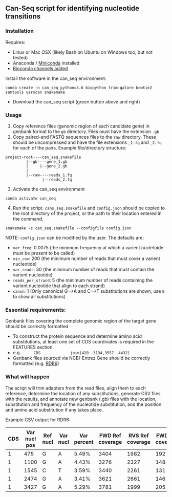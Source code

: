 

## Can-Seq script for identifying nucleotide transitions

### Installation

Requires:
- Linux or Mac OSX (likely Bash on Ubuntu on Windows too, but not tested)
- Anaconda / [Miniconda](https://conda.io/miniconda.html) installed
- [Bioconda channels added](http://ddocent.com//bioconda/)

Install the software in the can_seq environment:

```
conda create -n can_seq python=3.6 biopython trim-galore bowtie2 samtools varscan snakemake
```

- Download the can_seq script (green button above and right)

### Usage

1. Copy reference files (genomic region of each candidate gene) in genbank format to the ```gb``` directory.  Files must have the extension ```.gb```
2. Copy paired-end FASTQ sequences files to the ```raw``` directory.  These should be uncompressed and have the file extensions ```_1.fq``` and ```_2.fq``` for each of the pairs.  Example file/directory structure:
```
project-root----can_seq.snakefile
	     |--gb----gene_1.gb
	     |     |--gene_2.gb
	     |
	     |--raw----reads_1.fq
	            |--reads_2.fq 
```    
3. Activate the can_seq environment
```
conda activate can_seq
```
4. Run the script.  ```cans_seq.snakefile``` and ```config.json``` should be copied to the root directory of the project, or the path to their location entered in the command.  
```
snakemake -s can_seq.snakefile --configfile config.json
```
NOTE: ```config.json``` can be modified by the user.  The defaults are:
- ```var_freq```: 0.0075 (the minimum frequency at which a varient nucletoide must be present to be called)
- ```min_cov```: 200 (the minimum number of reads that must cover a varient nucleotide)
- ```var_reads```: 30 (the minimum number of reads that must contain the varient nucleotide)
- ```reads_per_strand```: 5 (the minimum number of reads containing the varient nucleotide that align to each strand)
- ```canon```: 1 (Only canonical G-->A and C-->T substitutions are shown, use ```0``` to show all substitutions)

### Essential requirements:

Genbank files covering the complete genomic region of the target gene should be correctly formatted
- To construct the protein sequence and determine amino acid substitutions, at least one set of CDS coordinates is required in the FEATURES section.
- e.g. ```     CDS             join(420..3134,3557..4432)```
- Genbank files sourced via NCBI-Entrez Gene should be correctly formatted (e.g. [RDR6](https://www.ncbi.nlm.nih.gov/nuccore/NC_003074.8?report=genbank&from=18348974&to=18353673&strand=true))

### What will happen

The script will trim adapters from the read files, align them to each reference, determine the location of any substitutions, generate CSV files with the results, and annotate new genbank (.gb) files with the location, substitution and frequency of the nucleotide substitution, and the position and amino acid substitution if any takes place.

Example CSV output for RDR6:

| CDS | Var nucl pos|Ref nucl | Var nucl | Var percent | FWD Ref coverage  | RVS Ref coverage | FWD Var coverage | RVS Var coverage | Var prot pos | Ref aa | Var aa |
|--|--|--|--|--|--|--|--|--|--|--|--|
| 1 | 475 | G | A | 5.49% | 3404 | 1982 | 192 | 121 | 19 | G | E |
| 1 | 1100 | G | A | 4.43% | 3276 | 2327 | 148 | 112 | 227 | W | * |
| 1 | 1545 | C | T | 3.59% | 3440 | 2261 | 131 | 81 | 376 | R | * |
| 1 | 2474 | G | A | 3.41% | 3621 | 2661 | 146 | 76 | 685 | W | * |
| 1 | 3427 | G | A | 5.29% | 3781 | 1999 | 205 | 118 | Intron | - | - |

